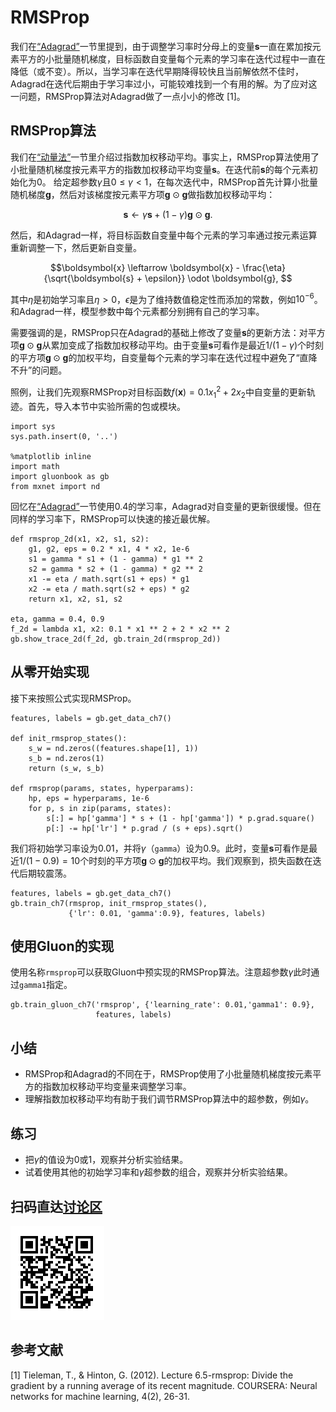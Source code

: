 # RMSProp


我们在[“Adagrad”](adagrad.md)一节里提到，由于调整学习率时分母上的变量$\boldsymbol{s}$一直在累加按元素平方的小批量随机梯度，目标函数自变量每个元素的学习率在迭代过程中一直在降低（或不变）。所以，当学习率在迭代早期降得较快且当前解依然不佳时，Adagrad在迭代后期由于学习率过小，可能较难找到一个有用的解。为了应对这一问题，RMSProp算法对Adagrad做了一点小小的修改 [1]。

## RMSProp算法

我们在[“动量法”](momentum.md)一节里介绍过指数加权移动平均。事实上，RMSProp算法使用了小批量随机梯度按元素平方的指数加权移动平均变量$\boldsymbol{s}$。在迭代前$\boldsymbol{s}$的每个元素初始化为0。
给定超参数$\gamma$且$0 \leq \gamma < 1$，在每次迭代中，RMSProp首先计算小批量随机梯度$\boldsymbol{g}$，然后对该梯度按元素平方项$\boldsymbol{g} \odot \boldsymbol{g}$做指数加权移动平均：

$$\boldsymbol{s} \leftarrow \gamma \boldsymbol{s} + (1 - \gamma) \boldsymbol{g} \odot \boldsymbol{g}. $$

然后，和Adagrad一样，将目标函数自变量中每个元素的学习率通过按元素运算重新调整一下，然后更新自变量。

$$\boldsymbol{x} \leftarrow \boldsymbol{x} - \frac{\eta}{\sqrt{\boldsymbol{s} + \epsilon}} \odot \boldsymbol{g}, $$

其中$\eta$是初始学习率且$\eta > 0$，$\epsilon$是为了维持数值稳定性而添加的常数，例如$10^{-6}$。和Adagrad一样，模型参数中每个元素都分别拥有自己的学习率。

需要强调的是，RMSProp只在Adagrad的基础上修改了变量$\boldsymbol{s}$的更新方法：对平方项$\boldsymbol{g} \odot \boldsymbol{g}$从累加变成了指数加权移动平均。由于变量$\boldsymbol{s}$可看作是最近$1/(1-\gamma)$个时刻的平方项$\boldsymbol{g} \odot \boldsymbol{g}$的加权平均，自变量每个元素的学习率在迭代过程中避免了“直降不升”的问题。

照例，让我们先观察RMSProp对目标函数$f(\boldsymbol{x})=0.1x_1^2+2x_2$中自变量的更新轨迹。首先，导入本节中实验所需的包或模块。

```{.python .input  n=1}
import sys
sys.path.insert(0, '..')

%matplotlib inline
import math
import gluonbook as gb
from mxnet import nd
```

回忆在[“Adagrad”](adagrad.md)一节使用$0.4$的学习率，Adagrad对自变量的更新很缓慢。但在同样的学习率下，RMSProp可以快速的接近最优解。

```{.python .input  n=3}
def rmsprop_2d(x1, x2, s1, s2):
    g1, g2, eps = 0.2 * x1, 4 * x2, 1e-6
    s1 = gamma * s1 + (1 - gamma) * g1 ** 2
    s2 = gamma * s2 + (1 - gamma) * g2 ** 2
    x1 -= eta / math.sqrt(s1 + eps) * g1
    x2 -= eta / math.sqrt(s2 + eps) * g2
    return x1, x2, s1, s2

eta, gamma = 0.4, 0.9
f_2d = lambda x1, x2: 0.1 * x1 ** 2 + 2 * x2 ** 2
gb.show_trace_2d(f_2d, gb.train_2d(rmsprop_2d))
```

## 从零开始实现

接下来按照公式实现RMSProp。

```{.python .input  n=22}
features, labels = gb.get_data_ch7()

def init_rmsprop_states():
    s_w = nd.zeros((features.shape[1], 1))
    s_b = nd.zeros(1)
    return (s_w, s_b)

def rmsprop(params, states, hyperparams):
    hp, eps = hyperparams, 1e-6
    for p, s in zip(params, states):
        s[:] = hp['gamma'] * s + (1 - hp['gamma']) * p.grad.square()
        p[:] -= hp['lr'] * p.grad / (s + eps).sqrt()
```

我们将初始学习率设为0.01，并将$\gamma$（`gamma`）设为0.9。此时，变量$\boldsymbol{s}$可看作是最近$1/(1-0.9) = 10$个时刻的平方项$\boldsymbol{g} \odot \boldsymbol{g}$的加权平均。我们观察到，损失函数在迭代后期较震荡。

```{.python .input  n=24}
features, labels = gb.get_data_ch7()
gb.train_ch7(rmsprop, init_rmsprop_states(), 
             {'lr': 0.01, 'gamma':0.9}, features, labels)
```

## 使用Gluon的实现

使用名称`rmsprop`可以获取Gluon中预实现的RMSProp算法。注意超参数$\gamma$此时通过`gamma1`指定。

```{.python .input  n=29}
gb.train_gluon_ch7('rmsprop', {'learning_rate': 0.01,'gamma1': 0.9}, 
                   features, labels)
```

## 小结

* RMSProp和Adagrad的不同在于，RMSProp使用了小批量随机梯度按元素平方的指数加权移动平均变量来调整学习率。
* 理解指数加权移动平均有助于我们调节RMSProp算法中的超参数，例如$\gamma$。

## 练习

* 把$\gamma$的值设为0或1，观察并分析实验结果。
* 试着使用其他的初始学习率和$\gamma$超参数的组合，观察并分析实验结果。

## 扫码直达[讨论区](https://discuss.gluon.ai/t/topic/2275)


![](../img/qr_rmsprop.svg)

## 参考文献

[1] Tieleman, T., & Hinton, G. (2012). Lecture 6.5-rmsprop: Divide the gradient by a running average of its recent magnitude. COURSERA: Neural networks for machine learning, 4(2), 26-31.
